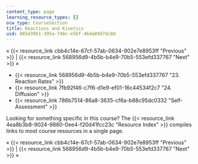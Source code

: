 ```yaml
---
content_type: page
learning_resource_types: []
ocw_type: CourseSection
title: Reactions and Kinetics
uid: 885d39b1-395a-748c-e5bf-46da89d7dc8d
---
```


« {{< resource_link cbb4c14e-67cf-57ab-0634-902e7e8953ff "Previous" >}} | {{< resource_link 568956d9-4b5b-b4e9-70b5-553efd337767 "Next" >}} »

*   {{< resource_link 568956d9-4b5b-b4e9-70b5-553efd337767 "23\. Reaction Rates" >}}
*   {{< resource_link 7fb92f46-c7f6-d1e9-ef01-16c44534f2c7 "24\. Diffusion" >}}
*   {{< resource_link 786b7514-86a8-3635-cf6a-b88c95dc0332 "Self-Assessment" >}}

Looking for something specific in this course? The {{< resource_link 4ea8b3b8-9024-9860-0ee4-f20d41fcc23c "Resource Index" >}} compiles links to most course resources in a single page.

« {{< resource_link cbb4c14e-67cf-57ab-0634-902e7e8953ff "Previous" >}} | {{< resource_link 568956d9-4b5b-b4e9-70b5-553efd337767 "Next" >}} »